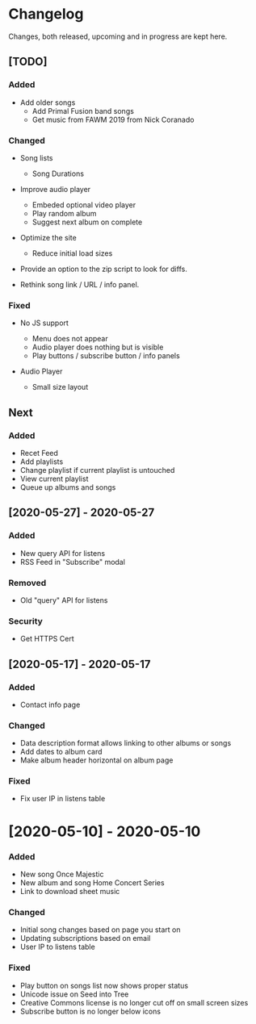 # Changelog
Changes, both released, upcoming and in progress are kept here.

## [TODO]
### Added
- Add older songs
  - Add Primal Fusion band songs
  - Get music from FAWM 2019 from Nick Coranado

### Changed
- Song lists
  - Song Durations

- Improve audio player
	- Embeded optional video player
  - Play random album
  - Suggest next album on complete

- Optimize the site
  - Reduce initial load sizes

- Provide an option to the zip script to look for diffs.

- Rethink song link / URL / info panel.

### Fixed
- No JS support
  - Menu does not appear
  - Audio player does nothing but is visible
  - Play buttons / subscribe button / info panels

- Audio Player
  - Small size layout


## Next
### Added
- Recet Feed
- Add playlists
- Change playlist if current playlist is untouched
- View current playlist
- Queue up albums and songs


## [2020-05-27] - 2020-05-27
### Added
- New query API for listens
- RSS Feed in "Subscribe" modal

### Removed
- Old "query" API for listens

### Security
- Get HTTPS Cert


## [2020-05-17] - 2020-05-17
### Added
- Contact info page

### Changed
- Data description format allows linking to other albums or songs
- Add dates to album card
- Make album header horizontal on album page

### Fixed
- Fix user IP in listens table


# [2020-05-10] - 2020-05-10
### Added
- New song Once Majestic
- New album and song Home Concert Series
- Link to download sheet music

### Changed
- Initial song changes based on page you start on
- Updating subscriptions based on email
- User IP to listens table

### Fixed
- Play button on songs list now shows proper status
- Unicode issue on Seed into Tree
- Creative Commons license is no longer cut off on small screen sizes
- Subscribe button is no longer below icons

